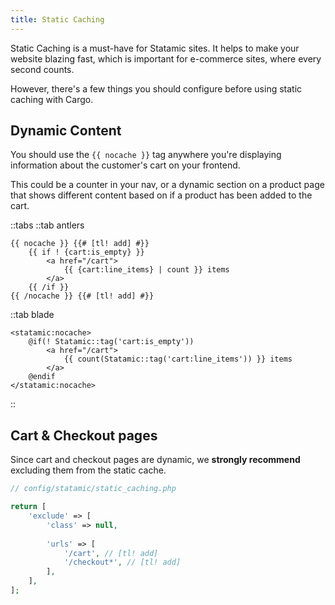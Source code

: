 ```yaml
---
title: Static Caching
---
```


Static Caching is a must-have for Statamic sites. It helps to make your website blazing fast, which is important for e-commerce sites, where every second counts.

However, there's a few things you should configure before using static caching with Cargo.

## Dynamic Content
You should use the `{{ nocache }}` tag anywhere you're displaying information about the customer's cart on your frontend.

This could be a counter in your nav, or a dynamic section on a product page that shows different content based on if a product has been added to the cart.

::tabs
::tab antlers
```antlers
{{ nocache }} {{# [tl! add] #}}
	{{ if ! {cart:is_empty} }}
	    <a href="/cart">
	        {{ {cart:line_items} | count }} items
	    </a>  
	{{ /if }}
{{ /nocache }} {{# [tl! add] #}}
``` 
::tab blade
```blade
<statamic:nocache>
	@if(! Statamic::tag('cart:is_empty'))
		<a href="/cart">
			{{ count(Statamic::tag('cart:line_items')) }} items
		</a>  
	@endif
</statamic:nocache>
``` 
::

## Cart & Checkout pages
Since cart and checkout pages are dynamic, we **strongly recommend** excluding them from the static cache.

``` php
// config/statamic/static_caching.php

return [
	'exclude' => [
		'class' => null,
		
		'urls' => [
			'/cart', // [tl! add]
			'/checkout*', // [tl! add]
        ],
    ],
];
``` 